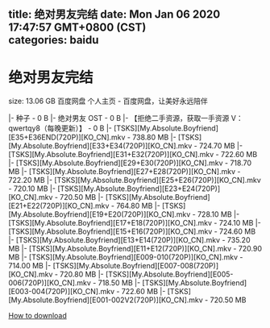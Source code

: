 
title: 绝对男友完结
date: Mon Jan 06 2020 17:47:57 GMT+0800 (CST)    
categories: baidu
---

# 绝对男友完结
size: 13.06 GB
 百度网盘 个人主页 - 百度网盘，让美好永远陪伴
 
|- 种子 - 0 B
|- 绝对男友 OST - 0 B
|- 【拒绝二手资源，获取一手资源 V：qwertqy8（每晚更新）】 - 0 B
|- [TSKS][My.Absolute.Boyfriend][E35+E36END(720P)][KO_CN].mkv - 738.80 MB
|- [TSKS][My.Absolute.Boyfriend][E33+E34(720P)][KO_CN].mkv - 724.70 MB
|- [TSKS][My.Absolute.Boyfriend][E31+E32(720P)][KO_CN].mkv - 722.60 MB
|- [TSKS][My.Absolute.Boyfriend][E29+E30(720P)][KO_CN].mkv - 718.70 MB
|- [TSKS][My.Absolute.Boyfriend][E27+E28(720P)][KO_CN].mkv - 722.20 MB
|- [TSKS][My.Absolute.Boyfriend][E25+E26(720P)][KO_CN].mkv - 720.10 MB
|- [TSKS][My.Absolute.Boyfriend][E23+E24(720P)][KO_CN].mkv - 720.50 MB
|- [TSKS][My.Absolute.Boyfriend][E21+E22(720P)][KO_CN].mkv - 764.80 MB
|- [TSKS][My.Absolute.Boyfriend][E19+E20(720P)][KO_CN].mkv - 728.10 MB
|- [TSKS][My.Absolute.Boyfriend][E17+E18(720P)][KO_CN].mkv - 724.10 MB
|- [TSKS][My.Absolute.Boyfriend][E15+E16(720P)][KO_CN].mkv - 724.60 MB
|- [TSKS][My.Absolute.Boyfriend][E13+E14(720P)][KO_CN].mkv - 735.20 MB
|- [TSKS][My.Absolute.Boyfriend][E11+E12(720P)][KO_CN].mkv - 720.90 MB
|- [TSKS][My.Absolute.Boyfriend][E009-010(720P)][KO_CN].mkv - 714.00 MB
|- [TSKS][My.Absolute.Boyfriend][E007-008(720P)][KO_CN].mkv - 720.80 MB
|- [TSKS][My.Absolute.Boyfriend][E005-006(720P)][KO_CN].mkv - 718.50 MB
|- [TSKS][My.Absolute.Boyfriend][E003-004(720P)][KO_CN].mkv - 722.60 MB
|- [TSKS][My.Absolute.Boyfriend][E001-002V2(720P)][KO_CN].mkv - 720.50 MB

[How to download](https://bpcam.bemobtrk.com/go/2ceec3aa-1ca2-46d6-b9ff-aaa5c184517c?jno=3266)